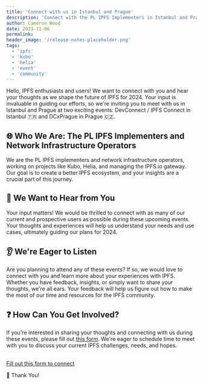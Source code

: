 ```yaml
---
title: 'Connect with us in Istanbul and Prague'
description: 'Connect with the PL IPFS Implementers in Istanbul and Prague for DevConnect and DCxPrague! We want to hear from IPFS users to shape our 2024 plans.'
author: Cameron Wood
date: 2023-11-06
permalink:
header_image: '/release-notes-placeholder.png'
tags:
  - 'ipfs'
  - 'kubo'
  - 'helia'
  - 'event'
  - 'community'
---
```


Hello, IPFS enthusiasts and users! We want to connect with you and hear your thoughts as we shape the future of IPFS for 2024. Your input is invaluable in guiding our efforts, so we're inviting you to meet with us in Istanbul and Prague at two exciting events: DevConnect / IPFS Connect in Istanbul 🇹🇷 and DCxPrague in Prague 🇨🇿.


## 🌐 Who We Are: The PL IPFS Implementers and Network Infrastructure Operators

We are the PL IPFS implementers and network infrastructure operators, working on projects like Kubo, Helia, and managing the IPFS.io gateway. Our goal is to create a better IPFS ecosystem, and your insights are a crucial part of this journey.


## 👋 We Want to Hear from You

Your input matters! We would be thrilled to connect with as many of our current and prospective users as possible during these upcoming events. Your thoughts and experiences will help us understand your needs and use cases, ultimately guiding our plans for 2024.


## 👂 We're Eager to Listen

Are you planning to attend any of these events? If so, we would love to connect with you and learn more about your experiences with IPFS. Whether you have feedback, insights, or simply want to share your thoughts, we're all ears. Your feedback will help us figure out how to make the most of our time and resources for the IPFS community.


## ❓ How Can You Get Involved?

If you're interested in sharing your thoughts and connecting with us during these events, please fill out [this form](https://forms.gle/CxUQPsEUg2CGkLgh6). We're eager to schedule time to meet with you to discuss your current IPFS challenges, needs, and hopes.

<br />
<a href="https://forms.gle/CxUQPsEUg2CGkLgh6" class="cta-button"> Fill out this form to connect</a>


🙏 Thank You!
